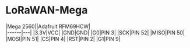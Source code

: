 # LoRaWAN-Mega

|Mega 2560||Adafruit RFM69HCW|    
|------|---|
|3.3V|VCC|
|GND|GND|
|G0|PIN 3|
|SCK|PIN 52|
|MISO|PIN 50|
|MOSI|PIN 51|
|CS|PIN 4|
|RST|PIN 2|
|G1|PIN 9|

